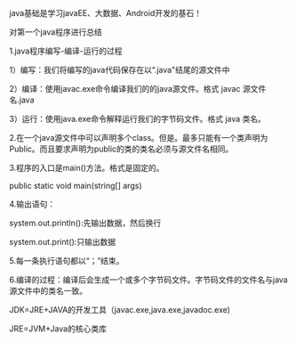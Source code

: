 java基础是学习javaEE、大数据、Android开发的基石！



对第一个java程序进行总结

1.java程序编写-编译-运行的过程

1）编写：我们将编写的java代码保存在以“.java"结尾的源文件中

2）编译：使用javac.exe命令编译我们的的java源文件。格式  javac 源文件名.java

3）运行：使用java.exe命令解释运行我们的字节码文件。格式  java 类名。



2.在一个java源文件中可以声明多个class。但是。最多只能有一个类声明为Public。而且要求声明为public的类的类名必须与源文件名相同。



3.程序的入口是main()方法。格式是固定的。

public static void main(string[] args)



4.输出语句：

system.out.println():先输出数据，然后换行

system.out.print():只输出数据



5.每一条执行语句都以“；”结束。

6.编译的过程：编译后会生成一个或多个字节码文件。字节码文件的文件名与java源文件中的类名一致。





JDK=JRE+JAVA的开发工具（javac.exe,java.exe,javadoc.exe)

JRE=JVM+Java的核心类库



